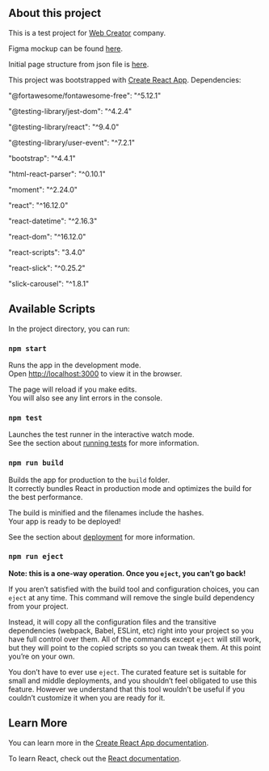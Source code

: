 ## About this project

This is a test project for [Web Creator](https://web-creator.ru/) company.

Figma mockup can be found [here](https://www.figma.com/proto/AXguKXKZgW7JGalk1jWoQj/Test?node-id=1%3A2&viewport=307%2C406%2C0.6006993055343628&scaling=min-zoom).

Initial page structure from json file is [here](https://gist.github.com/alexandrov-va/7f353ca822d074d7ce22d3af3d13696f).

This project was bootstrapped with [Create React App](https://github.com/facebook/create-react-app).
Dependencies:

"@fortawesome/fontawesome-free": "^5.12.1"

"@testing-library/jest-dom": "^4.2.4"

"@testing-library/react": "^9.4.0"

"@testing-library/user-event": "^7.2.1"

"bootstrap": "^4.4.1"

"html-react-parser": "^0.10.1"

"moment": "^2.24.0"

"react": "^16.12.0"

"react-datetime": "^2.16.3"

"react-dom": "^16.12.0"

"react-scripts": "3.4.0"

"react-slick": "^0.25.2"

"slick-carousel": "^1.8.1"

## Available Scripts

In the project directory, you can run:

### `npm start`

Runs the app in the development mode.<br />
Open [http://localhost:3000](http://localhost:3000) to view it in the browser.

The page will reload if you make edits.<br />
You will also see any lint errors in the console.

### `npm test`

Launches the test runner in the interactive watch mode.<br />
See the section about [running tests](https://facebook.github.io/create-react-app/docs/running-tests) for more information.

### `npm run build`

Builds the app for production to the `build` folder.<br />
It correctly bundles React in production mode and optimizes the build for the best performance.

The build is minified and the filenames include the hashes.<br />
Your app is ready to be deployed!

See the section about [deployment](https://facebook.github.io/create-react-app/docs/deployment) for more information.

### `npm run eject`

**Note: this is a one-way operation. Once you `eject`, you can’t go back!**

If you aren’t satisfied with the build tool and configuration choices, you can `eject` at any time. This command will remove the single build dependency from your project.

Instead, it will copy all the configuration files and the transitive dependencies (webpack, Babel, ESLint, etc) right into your project so you have full control over them. All of the commands except `eject` will still work, but they will point to the copied scripts so you can tweak them. At this point you’re on your own.

You don’t have to ever use `eject`. The curated feature set is suitable for small and middle deployments, and you shouldn’t feel obligated to use this feature. However we understand that this tool wouldn’t be useful if you couldn’t customize it when you are ready for it.

## Learn More

You can learn more in the [Create React App documentation](https://facebook.github.io/create-react-app/docs/getting-started).

To learn React, check out the [React documentation](https://reactjs.org/).
